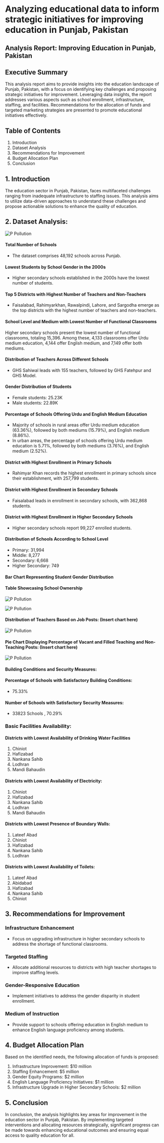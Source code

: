 
# Analyzing educational data to inform strategic initiatives for improving education in Punjab, Pakistan
## Analysis Report: Improving Education in Punjab, Pakistan

## Executive Summary

This analysis report aims to provide insights into the education landscape of Punjab, Pakistan, with a focus on identifying key challenges and proposing strategic initiatives for improvement. Leveraging data insights, the report addresses various aspects such as school enrollment, infrastructure, staffing, and facilities. Recommendations for the allocation of funds and targeted marketing strategies are presented to promote educational initiatives effectively.

## Table of Contents

1. Introduction
2. Dataset Analysis
3. Recommendations for Improvement
4. Budget Allocation Plan
5. Conclusion

## 1. Introduction

The education sector in Punjab, Pakistan, faces multifaceted challenges ranging from inadequate infrastructure to staffing issues. This analysis aims to utilize data-driven approaches to understand these challenges and propose actionable solutions to enhance the quality of education.

## 2. Dataset Analysis:

 ![P Pollution](Images/a1.png "Punjab Education System Insights")  
 
#### Total Number of Schools
- The dataset comprises 48,192 schools across Punjab.

#### Lowest Students by School Gender in the 2000s
- Higher secondary schools established in the 2000s have the lowest number of students.

#### Top 5 Districts with Highest Number of Teachers and Non-Teachers
- Faisalabad, Rahimyarkhan, Rawalpindi, Lahore, and Sargodha emerge as the top districts with the highest number of teachers and non-teachers.

#### School Level and Medium with Lowest Number of Functional Classrooms
Higher secondary schools present the lowest number of functional classrooms, totaling 15,396. Among these, 4,133 classrooms offer Urdu medium education, 4,144 offer English medium, and 7,149 offer both mediums.

#### Distribution of Teachers Across Different Schools
- GHS Sahiwal leads with 155 teachers, followed by GHS Fatehpur and GHS Model.

#### Gender Distribution of Students
- Female students: 25.23K
- Male students: 22.89K

#### Percentage of Schools Offering Urdu and English Medium Education
- Majority of schools in rural areas offer Urdu medium education (63.36%), followed by both mediums (15.79%), and English medium (8.86%).
- In urban areas, the percentage of schools offering Urdu medium education is 5.71%, followed by both mediums (3.76%), and English medium (2.52%).

#### District with Highest Enrollment in Primary Schools
- Rahimyar Khan records the highest enrollment in primary schools since their establishment, with 257,799 students.

#### District with Highest Enrollment in Secondary Schools 
- Faisalabad leads in enrollment in secondary schools, with 362,868 students.

#### District with Highest Enrollment in Higher Secondary Schools
- Higher secondary schools report 99,227 enrolled students.

#### Distribution of Schools According to School Level

- Primary: 31,994
- Middle: 8,277
- Secondary: 6,668
- Higher Secondary: 749

#### Bar Chart Representing Student Gender Distribution
#### Table Showcasing School Ownership
 ![P Pollution](Images/so1.png "Table Showcasing School Ownership")

  ![P Pollution](Images/so2.png "Bar Chart Showcasing School Ownership")  
  
#### Distribution of Teachers Based on Job Posts: (Insert chart here)
 ![P Pollution](Images/jobpost.png "Distribution of Teachers Based on Job Posts")  
#### Pie Chart Displaying Percentage of Vacant and Filled Teaching and Non-Teaching Posts: (Insert chart here)
 ![P Pollution](Images/Vacant_filled.png "Vacant vs. Filled Positions")  
 
#### Building Conditions and Security Measures:

#### Percentage of Schools with Satisfactory Building Conditions:
- 75.33%

#### Number of Schools with Satisfactory Security Measures: 
- 33823 Schools , 70.29%

### Basic Facilities Availability:

#### Districts with Lowest Availability of Drinking Water Facilities
1. Chiniot
2. Hafizabad
3. Nankana Sahib
4. Lodhran
5. Mandi Bahaudin
   
#### Districts with Lowest Availability of Electricity:
1. Chiniot
2. Hafizabad
3. Nankana Sahib
4. Lodhran
5. Mandi Bahaudin
   
#### Districts with Lowest Presence of Boundary Walls:
1. Lateef Abad
2. Chiniot
3. Hafizabad
4. Nankana Sahib
5. Lodhran

#### Districts with Lowest Availability of Toilets:
1. Lateef Abad
2. Abidabad
3. Hafizabad
4. Nankana Sahib
5. Chiniot

## 3. Recommendations for Improvement

### Infrastructure Enhancement
- Focus on upgrading infrastructure in higher secondary schools to address the shortage of functional classrooms.

### Targeted Staffing
- Allocate additional resources to districts with high teacher shortages to improve staffing levels.

### Gender-Responsive Education
- Implement initiatives to address the gender disparity in student enrollment.

### Medium of Instruction
- Provide support to schools offering education in English medium to enhance English language proficiency among students.

## 4. Budget Allocation Plan

Based on the identified needs, the following allocation of funds is proposed:
1. Infrastructure Improvement: $10 million
2. Staffing Enhancement: $5 million
3. Gender Equity Programs: $2 million
4. English Language Proficiency Initiatives: $1 million
5. Infrastructure Upgrade in Higher Secondary Schools: $2 million

## 5. Conclusion

In conclusion, the analysis highlights key areas for improvement in the education sector in Punjab, Pakistan. By implementing targeted interventions and allocating resources strategically, significant progress can be made towards enhancing educational outcomes and ensuring equal access to quality education for all.
